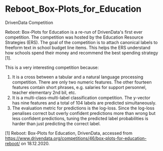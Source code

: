 # Reboot_Box-Plots_for_Education
DrivenData Competition

Reboot: Box-Plots for Education is a re-run of DrivenData's first ever competition. The competition was hosted by the Education Resource Strategies (ERS). The goal of the competition is to attach canonical labels to freeform text in school budget line items. This helps the ERS understand how schools spend their money and recommend the best spending strategy [1].


This is a very interesting competition because:
1. It is a cross between a tabular and a natural language processing competition. There are only two numeric features. The other fourteen features contain short phrases, e.g. salaries for support personnel, teacher elementary 2nd bil, etc.
2. It is a multi-class-multi-label classification competition. The y-vector has nine features and a total of 104 labels are predicted simultaneously.
3. The evaluation metric for predictions is the log-loss. Since the log-loss penalises correct but overly confident predictions more than wrong but less confident predictions, tuning the predicted label probabilities is harder than just predicting the correct label.

[1] Reboot: Box-Plots for Education, DrivenData, accessed from https://www.drivendata.org/competitions/46/box-plots-for-education-reboot/ on 18.12.2020.
